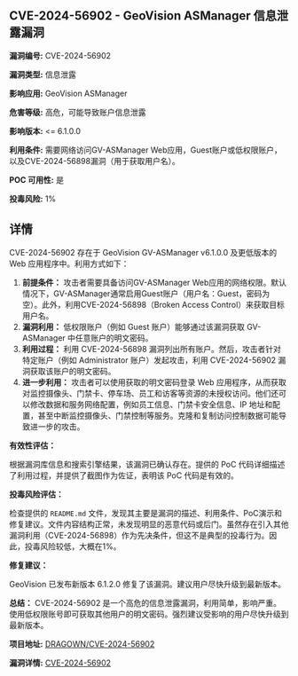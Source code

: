 ## CVE-2024-56902 - GeoVision ASManager 信息泄露漏洞

**漏洞编号:** CVE-2024-56902

**漏洞类型:** 信息泄露

**影响应用:** GeoVision ASManager

**危害等级:** 高危，可能导致账户信息泄露

**影响版本:** <= 6.1.0.0

**利用条件:** 需要网络访问GV-ASManager Web应用，Guest账户或低权限账户，以及CVE-2024-56898漏洞（用于获取用户名）。

**POC 可用性:** 是

**投毒风险:** 1%

## 详情

CVE-2024-56902 存在于 GeoVision GV-ASManager v6.1.0.0 及更低版本的 Web 应用程序中。利用方式如下：

1.  **前提条件：** 攻击者需要具备访问GV-ASManager Web应用的网络权限。默认情况下，GV-ASManager通常启用Guest账户（用户名：Guest，密码为空）。此外，利用CVE-2024-56898（Broken Access Control）来获取目标用户名。
2.  **漏洞利用：** 低权限账户（例如 Guest 账户）能够通过该漏洞获取 GV-ASManager 中任意账户的明文密码。
3.  **利用过程：** 利用 CVE-2024-56898 漏洞列出所有账户。然后，攻击者针对特定账户（例如 Administrator 账户）发起攻击，利用 CVE-2024-56902 漏洞获取该账户的明文密码。
4.  **进一步利用：** 攻击者可以使用获取的明文密码登录 Web 应用程序，从而获取对监控摄像头、门禁卡、停车场、员工和访客等资源的未授权访问。他们还可以修改数据和服务网络配置，例如员工信息、门禁卡安全信息、IP 地址和配置，甚至中断监控摄像头、门禁控制等服务。克隆和复制访问控制数据可能导致进一步的攻击。

**有效性评估：**

根据漏洞库信息和搜索引擎结果，该漏洞已确认存在。提供的 PoC 代码详细描述了利用过程，并提供了截图作为佐证，表明该 PoC 代码是有效的。

**投毒风险评估：**

检查提供的 `README.md` 文件，发现其主要是漏洞的描述、利用条件、PoC演示和修复建议。文件内容结构正常，未发现明显的恶意代码或后门。虽然存在引入其他漏洞利用（CVE-2024-56898）作为先决条件，但这不是典型的投毒行为。因此，投毒风险较低，大概在1%。

**修复建议：**

GeoVision 已发布新版本 6.1.2.0 修复了该漏洞。建议用户尽快升级到最新版本。

**总结：** CVE-2024-56902 是一个高危的信息泄露漏洞，利用简单，影响严重。使用低权限账号即可获取其他用户的明文密码。强烈建议受影响的用户尽快升级到最新版本。

**项目地址:** [DRAGOWN/CVE-2024-56902](https://github.com/DRAGOWN/CVE-2024-56902)

**漏洞详情:** [CVE-2024-56902](https://nvd.nist.gov/vuln/detail/CVE-2024-56902)